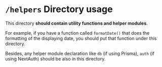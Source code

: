 # `/helpers` Directory usage

This directory **should contain utility functions and helper modules**.

For example, if you have a function called `formatDate()` that does the formatting of the displaying date, you should put that function under this directory.

Besides, any helper module declaration like `db` (if using Prisma), `auth` (if using NextAuth) should be also in this directory.

